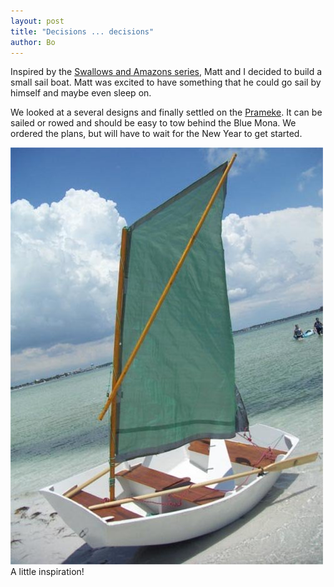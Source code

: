 ```yaml
---
layout: post
title: "Decisions ... decisions"
author: Bo
---
```


Inspired by the [Swallows and Amazons series](http://en.wikipedia.org/wiki/Swallows_and_Amazons_(series)), Matt and I decided to build a small sail boat.  Matt was excited to have something that he could go sail by himself and maybe even sleep on.

We looked at a several designs and finally settled on the [Prameke](https://boatbuildercentral.com/product/prameke-7-8-boat-plans-pk78/).  It can be sailed or rowed and should be easy to tow behind the Blue Mona.  We ordered the plans, but will have to wait for the New Year to get started.

![A little inspiration!](/assets/sm_1stsail4.jpg)
A little inspiration!

